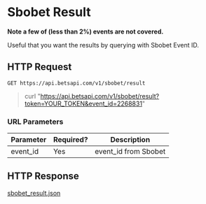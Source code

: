 # Sbobet Result

**Note a few of (less than 2%) events are not covered.**

Useful that you want the results by querying with Sbobet Event ID.

## HTTP Request

`GET https://api.betsapi.com/v1/sbobet/result`

> curl "https://api.betsapi.com/v1/sbobet/result?token=YOUR_TOKEN&event_id=2268831"

### URL Parameters

Parameter | Required? | Description
--------- | ------- | -----------
event_id | Yes | event_id from Sbobet

## HTTP Response

<a href="../samples/sbobet_result.json" target="_blank">sbobet_result.json</a>
